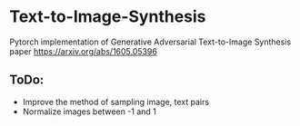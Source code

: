 # Text-to-Image-Synthesis
Pytorch implementation of Generative Adversarial Text-to-Image Synthesis paper https://arxiv.org/abs/1605.05396

## ToDo:
- Improve the method of sampling image, text pairs
- Normalize images between -1 and 1
